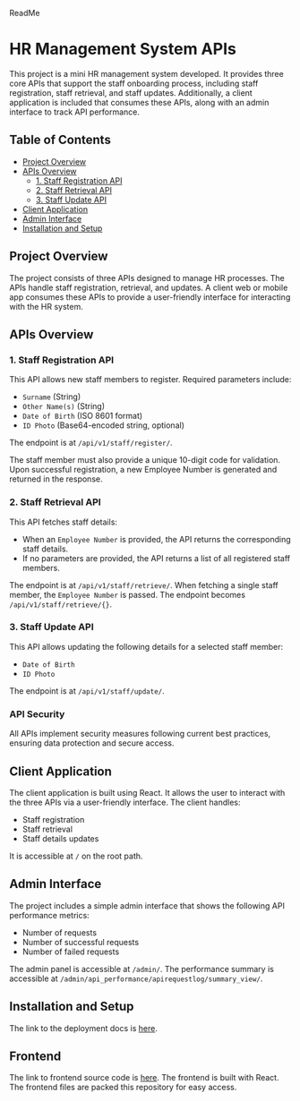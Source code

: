 ReadMe
# HR Management System APIs

This project is a mini HR management system developed. It provides three core APIs that support the staff onboarding process, including staff registration, staff retrieval, and staff updates. Additionally, a client application is included that consumes these APIs, along with an admin interface to track API performance.

## Table of Contents

- [Project Overview](#project-overview)
- [APIs Overview](#apis-overview)
  - [1. Staff Registration API](#1-staff-registration-api)
  - [2. Staff Retrieval API](#2-staff-retrieval-api)
  - [3. Staff Update API](#3-staff-update-api)
- [Client Application](#client-application)
- [Admin Interface](#admin-interface)
- [Installation and Setup](#installation-and-setup)


## Project Overview

The project consists of three APIs designed to manage HR processes. The APIs handle staff registration, retrieval, and updates. A client web or mobile app consumes these APIs to provide a user-friendly interface for interacting with the HR system.

## APIs Overview

### 1. Staff Registration API

This API allows new staff members to register. Required parameters include:
- `Surname` (String)
- `Other Name(s)` (String)
- `Date of Birth` (ISO 8601 format)
- `ID Photo` (Base64-encoded string, optional)

The endpoint is at `/api/v1/staff/register/`.

The staff member must also provide a unique 10-digit code for validation. Upon successful registration, a new Employee Number is generated and returned in the response.

### 2. Staff Retrieval API

This API fetches staff details:
- When an `Employee Number` is provided, the API returns the corresponding staff details.
- If no parameters are provided, the API returns a list of all registered staff members.

The endpoint is at `/api/v1/staff/retrieve/`.
When fetching a single staff member, the `Employee Number` is passed.
The endpoint becomes `/api/v1/staff/retrieve/{}`.

### 3. Staff Update API

This API allows updating the following details for a selected staff member:
- `Date of Birth`
- `ID Photo`

The endpoint is at `/api/v1/staff/update/`.

### API Security
All APIs implement security measures following current best practices, ensuring data protection and secure access.

## Client Application

The client application is built using React. It allows the user to interact with the three APIs via a user-friendly interface. The client handles:
- Staff registration
- Staff retrieval
- Staff details updates

It is accessible at `/` on the root path.

## Admin Interface

The project includes a simple admin interface that shows the following API performance metrics:
- Number of requests
- Number of successful requests
- Number of failed requests

The admin panel is accessible at `/admin/`.
The performance summary is accessible at `/admin/api_performance/apirequestlog/summary_view/`.


## Installation and Setup

The link to the deployment docs is [here](docs/deployment.md).

## Frontend 

The link to frontend source code is [here](https://github.com/brightkan/staff-frontend.git). The frontend is built with React. The frontend files are packed this repository for easy access.

